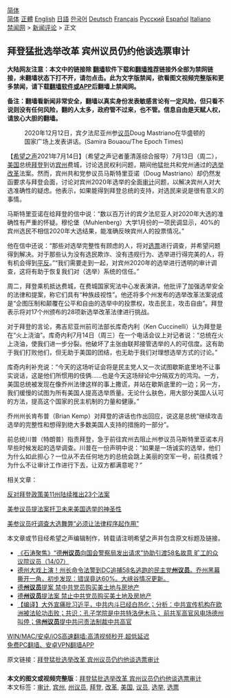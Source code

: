  <!-- 面包屑导航 --> <div class="breadcrumb"><!-- GTranslate: https://gtranslate.io/ -->  <div class="switcher notranslate">  <div class="selected">  <a href="#" onclick="return false;"> 简体</a>  </div>  <div class="option">  <a href="https://www.bannedbook.org" onclick="doGTranslate('zh-CN|zh-CN');jQuery('div.switcher div.selected a').html(jQuery(this).html());return false;" title="简体中文" class="nturl selected"> 简体</a>  <a href="https://www.bannedbook.org/zh-tw/" onclick="doGTranslate('zh-CN|zh-TW');jQuery('div.switcher div.selected a').html(jQuery(this).html());return false;" title="繁體中文" class="nturl"> 正體</a>  <a href="https://www.bannedbook.org/en/" onclick="doGTranslate('zh-CN|en');jQuery('div.switcher div.selected a').html(jQuery(this).html());return false;" title="English" class="nturl"> English</a>  <a href="https://www.bannedbook.org/ja/" onclick="doGTranslate('zh-CN|ja');jQuery('div.switcher div.selected a').html(jQuery(this).html());return false;" title="日本語" class="nturl"> 日語</a>  <a href="https://www.bannedbook.org/ko/" onclick="doGTranslate('zh-CN|ko');jQuery('div.switcher div.selected a').html(jQuery(this).html());return false;" title="한국어" class="nturl"> 한국어</a>  <a href="https://www.bannedbook.org/de/" onclick="doGTranslate('zh-CN|de');jQuery('div.switcher div.selected a').html(jQuery(this).html());return false;" title="Deutsch" class="nturl"> Deutsch</a>  <a href="https://www.bannedbook.org/fr/" onclick="doGTranslate('zh-CN|fr');jQuery('div.switcher div.selected a').html(jQuery(this).html());return false;" title="Français" class="nturl"> Français</a>  <a href="https://www.bannedbook.org/ru/" onclick="doGTranslate('zh-CN|ru');jQuery('div.switcher div.selected a').html(jQuery(this).html());return false;" title="Русский" class="nturl"> Русский</a>  <a href="https://www.bannedbook.org/es/" onclick="doGTranslate('zh-CN|es');jQuery('div.switcher div.selected a').html(jQuery(this).html());return false;" title="Español" class="nturl"> Español</a>  <a href="https://www.bannedbook.org/it/" onclick="doGTranslate('zh-CN|it');jQuery('div.switcher div.selected a').html(jQuery(this).html());return false;" title="Italiano" class="nturl"> Italiano</a>  </div>  </div>      <div class='breadcrumb-sub'><!-- Breadcrumb NavXT 6.3.0 --> <a href="https://www.bannedbook.org/" class="home">禁闻网</a> &gt; <a href="https://www.bannedbook.org/bnews/comments/" class="category">新闻评论</a> &gt; 正文</div></div><h2>拜登猛批选举改革 宾州议员仍约他谈选票审计</h2> <p class="notice"><b>大陆网友注意：本文中的链接除 <a href="https://github.com/bannedbook/fanqiang" >翻墙</a>软件下载和<a href="https://github.com/killgcd/justmysocks/blob/master/README.md">翻墙推荐</a>链接外全部为禁网链接，未翻墙状态下打不开，请勿点击。此为文字版禁闻，欲看图文视频完整版和更多禁闻，请下载<a href="https://github.com/bannedbook/fanqiang">翻墙软件或APP</a>后翻墙上禁闻网。</p><p>备注：翻墙看新闻非常安全，翻墙以真实身份发表敏感言论有一定风险，但只看不说则没有任何风险，翻的人太多，政府管不过来，也不管。信息自由是天赋人权，请放心大胆的翻墙。</b></p>  <div class="entry"> <figure> <p><figcaption>2020年12月12日，宾夕法尼亚州参<a href="https://www.bannedbook.org/bnews/tag/%e8%ae%ae%e5%91%98/" class="st_tag internal_tag" rel="tag" title="标签 议员 下的日志">议员</a>Doug Mastriano在华盛顿的国家广场上发表讲话。(Samira Bouaou/The Epoch Times)</figcaption></figure> <p>【<span class='wp_keywordlink_affiliate'><a href="https://www.soundofhope.org" title="希望之声" target="_blank">希望之声</a></span>2021年7月14日】（希望之声记者董清莲综合报导）7月13日（周二），<a href="https://www.bannedbook.org/bnews/tag/%e7%be%8e%e5%9b%bd/" class="st_tag internal_tag" rel="tag" title="标签 美国 下的日志">美国</a>总统<a href="https://www.bannedbook.org/bnews/tag/%e6%8b%9c%e7%99%bb/" class="st_tag internal_tag" rel="tag" title="标签 拜登 下的日志">拜登</a>到访<a href="https://www.bannedbook.org/bnews/tag/%E5%AE%BE%E5%B7%9E/" class="st_tag internal_tag" rel="tag" title="标签 宾州 下的日志">宾州</a>费城，讨论选民权利问题，期间他猛批共和党州通过的<a href="https://www.bannedbook.org/bnews/tag/%e9%80%89%e4%b8%be/" class="st_tag internal_tag" rel="tag" title="标签 选举 下的日志">选举</a><a href="https://www.bannedbook.org/bnews/tag/%e6%94%b9%e9%9d%a9/" class="st_tag internal_tag" rel="tag" title="标签 改革 下的日志">改革</a>法案。然而，宾州共和党参议员马斯特里亚诺（Doug Mastriano）却仍然发函要求与拜登会面，讨论对宾州2020年选举的全面<a href="https://www.bannedbook.org/bnews/tag/%E5%AE%A1%E8%AE%A1/" class="st_tag internal_tag" rel="tag" title="标签 审计 下的日志">审计</a>问题，以解决宾州人对大选准确性的疑虑。他表示，如果能得到拜登总统的支持，对选民来说是很有意义的事情。</p> <p>马斯特里亚诺在给拜登的信中说：“数以百万计的宾夕法尼亚人对2020年大选的准确性有严重的怀疑。穆伦堡（Muhlenberg）大学1月份的一项民调显示，40%的宾州选民不相信2020年大选结果，能准确反映宾州人的投票情况。”</p> <p>他在信中还说：“那些对选举完整性有顾虑的人，将对<a href="https://www.bannedbook.org/bnews/tag/%E9%80%89%E7%A5%A8/" class="st_tag internal_tag" rel="tag" title="标签 选票 下的日志">选票</a>进行调查，并希望问题得到解决。对于那些认为没有选民欺诈、没有违规行为、选举进行得完美的人，将有机会得到<span class='wp_keywordlink'><a href="https://www.bannedbook.org/forum11/topic332.html" title="禁片：平反的把戏" target="_blank">平反</a></span>。”“我们需要走到一起，对宾州2020年的选举进行透明的审计调查，这将有助于恢复我们对（选举）系统的信任。”</p>  <p>周二，拜登乘机抵达费城，在费城国家宪法中心发表演讲。他批评了加强选举安全的法律和提案，称它们具有“种族歧视性”。他还将多个州发布的选举改革法案说成是“企图压制和颠覆在公平和自由的选举中的投票权，攻击民主，攻击自由”。拜登表示将对17个州颁布的28项新选举改革法律进行挑战。</p> <p>对于拜登的言论，弗吉尼亚州前司法部长库奇内利（Ken Cuccinelli）认为拜登是在“火上浇油”。库奇内利7月14日（周三）在一个电话会议上对记者说：“总统在火上浇油，使我们进一步分裂。他破坏了主张由联邦接管选举的人的可信度。这有助于我们打败他们，但无助于美国的团结，也无助于我们对理想选举方式的讨论。”</p> <p>库奇内利补充说：“今天的这场听证会将是民主党人又一次试图歇斯底里地不让事实说话，这是他们所惯用的伎俩……也是今天这场辩论中分隔双方的鸿沟。一方，美国总统被发现在像乔州法律这样的事上撒谎，并站在歇斯底里的一边；另一方，我们缓慢的试图为所有美国人提高选举质量。无论什么肤色，用大部分美国人认可的方法，提高这个国家的民主机制的力量和健康。”</p>  <p>乔州州长肯布普（Brian Kemp）对拜登的讲话也作出回应，说这是总统“继续攻击选举的完整性和想得到绝大多数美国人支持的措施的一部分”。</p> <p>前总统川普（特朗普）指责拜登，急于前往宾州去阻止州参议员马斯特里亚诺本月早些时候发起的选举调查。川普在一份声明中说：“如果是一场诚实的选举，他们为什么如此担心？一位从不去任何地方的总统会跳上美丽的空军一号，前往费城？为什么不让审计工作进行下去，让双方都满意呢？”</p> <p>相关文章：</p>  <p><a data-ctorig="https://www.soundofhope.org/post/500936" data-cturl="https://www.google.com/url?client=internal-element-cse&amp;cx=007749283119516952101:0iwnfnkwnek&amp;q=https://www.soundofhope.org/post/500936&amp;sa=U&amp;ved=2ahUKEwif3ZWl8-PxAhXoYN8KHVN_AwkQFjAFegQIBhAC&amp;usg=AOvVaw3d9EZPy2fqq-gJv8lGS-bT" href="https://www.soundofhope.org/post/500936" target="_blank">反对拜登政策美11州陆续推出23个法案</a></p> <p><a data-ctorig="https://www.soundofhope.org/post/480431" data-cturl="https://www.google.com/url?client=internal-element-cse&amp;cx=007749283119516952101:0iwnfnkwnek&amp;q=https://www.soundofhope.org/post/480431&amp;sa=U&amp;ved=2ahUKEwif3ZWl8-PxAhXoYN8KHVN_AwkQFjAEegQIAhAC&amp;usg=AOvVaw33QslVVl3ZpmmplfFyViYa" href="https://www.soundofhope.org/post/480431" target="_blank">美参议员提法案扞卫未来美国选举的神圣性</a></p> <p><a data-ctorig="https://www.soundofhope.org/post/451234" data-cturl="https://www.google.com/url?client=internal-element-cse&amp;cx=007749283119516952101:0iwnfnkwnek&amp;q=https://www.soundofhope.org/post/451234&amp;sa=U&amp;ved=2ahUKEwiz1r3G8-PxAhVJnuAKHVjlB7U4ChAWMAN6BAgIEAI&amp;usg=AOvVaw3LJQ7dVpt5EXkUJqiiU8e5" href="https://www.soundofhope.org/post/451234" target="_blank">美参议员吁调查大选舞弊“必须让法律程序起作用”</a></p>  <p>本文章或节目经希望之声编辑制作，转载请注明希望之声并包含原文标题及链接。 </p> <ul class='op-related-articles' title='相关阅读'> <li><a href='https://www.bannedbook.org/bnews/bannedvideo/20210715/1587218.html' target='_blank'>《石涛聚焦》“德<b>州议员</b>向国会警察局发出请求”协助引渡58名故意 旷工的众议院议员（14/07）</a></li> <li><a href='https://www.bannedbook.org/bnews/comments/20210714/1587037.html' target='_blank'>德州大戏上演！州长命令法警到DC追捕58名逃跑的民主党<b>州议员</b>。乔州黑幕撕开一角，初步发现：错误竟达60%。大峡谷情况更新。</a></li> <li><a href='https://www.bannedbook.org/bnews/comments/20210613/1565762.html' target='_blank'>德<b>州议员</b>提案 禁中共党员购买美土地与房地产</a></li> <li><a href='https://www.bannedbook.org/bnews/cnnews/20210613/1565747.html' target='_blank'>德<b>州议员</b>提法案 禁止中共党员购买美土地及房地产</a></li> <li><a href='https://www.bannedbook.org/bnews/bannedvideo/20210528/1555780.html' target='_blank'>【编译】大外宣痛批习近平，中共内斗已经白热化；分析：中共宣传机构在欧洲被法轮功击败；共识：孔子学院是中共特洛伊木马； 前共军高官风电场德州叫停；佛<b>州议员</b>提中共问责法制裁中共高官</a></li> </ul> <p class="texttj"> <a href="https://github.com/bannedbook/fanqiang/wiki/V2ray%E6%9C%BA%E5%9C%BA" target="_blank">WIN/MAC/安卓/iOS高速翻墙:高清视频秒开,超低延迟</a><br/> <a href="https://github.com/bannedbook/fanqiang/wiki/%E7%A6%81%E9%97%BB%E7%BD%91%E5%AE%89%E5%8D%93%E7%BF%BB%E5%A2%99%E6%96%B0%E9%97%BBAPP" target="_blank">免费PC翻墙、安卓VPN翻墙APP</a></p><p>原文链接：<a class="src_link"  href="https://www.soundofhope.org/post/525749" target="_blank">拜登猛批选举改革 宾州议员仍约他谈选票审计</a></p><a name='sharetosocial'></a>  <div style="margin-bottom:5px;padding-bottom:5px;clear:both"> <div id="archive-pix-1" class="banner-ads"> <!-- AuctionX Display platform tag START --> <div id="26318x728x90x621x_ADSLOT2" clicktrack="%%CLICK_URL_ESC%%"></div> <!-- AuctionX Display platform tag END --> </div> <div id="archive-pix-2" class="banner-ads"> <!-- AuctionX Display platform tag START --> <div id="26315x300x250x621x_ADSLOT2" clicktrack="%%CLICK_URL_ESC%%"></div> <!-- AuctionX Display platform tag END --> </div> </div>    <div id="archive-pix-1" class="banner-ads"> <!-- AuctionX Display platform tag START --> <div id="26318x728x90x621x_ADSLOT3" clicktrack="%%CLICK_URL_ESC%%"></div> <!-- AuctionX Display platform tag END --> </div> <div><b>本文的图文或视频完整版</b>：<a href='https://www.bannedbook.org/bnews/comments/20210715/1587564.html'>拜登猛批选举改革 宾州议员仍约他谈选票审计</a></div>  </div><!--END ENTRY--> <div class="postfooter"> <div>本文标签：<a href="https://www.bannedbook.org/bnews/tag/%E5%AE%A1%E8%AE%A1/" rel="tag">审计</a>, <a href="https://www.bannedbook.org/bnews/tag/%E5%AE%BE%E5%B7%9E/" rel="tag">宾州</a>, <a href="https://www.bannedbook.org/bnews/tag/%e5%b7%9e%e8%ae%ae%e5%91%98/" rel="tag">州议员</a>, <a href="https://www.bannedbook.org/bnews/tag/%e6%8b%9c%e7%99%bb/" rel="tag">拜登</a>, <a href="https://www.bannedbook.org/bnews/tag/%e6%94%b9%e9%9d%a9/" rel="tag">改革</a>, <a href="https://www.bannedbook.org/bnews/tag/%e7%be%8e%e5%9b%bd/" rel="tag">美国</a>, <a href="https://www.bannedbook.org/bnews/tag/%e8%ae%ae%e5%91%98/" rel="tag">议员</a>, <a href="https://www.bannedbook.org/bnews/tag/%e9%80%89%e4%b8%be/" rel="tag">选举</a>, <a href="https://www.bannedbook.org/bnews/tag/%E9%80%89%E7%A5%A8/" rel="tag">选票</a></div>  </div><!--END POSTFOOTER--> 
